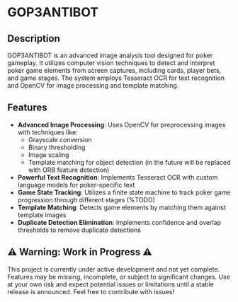 # GOP3ANTIBOT

## Description
GOP3ANTIBOT is an advanced image analysis tool designed for poker gameplay. It utilizes computer vision techniques to detect and interpret poker game elements from screen captures, including cards, player bets, and game stages. The system employs Tesseract OCR for text recognition and OpenCV for image processing and template matching.

## Features
- **Advanced Image Processing**: Uses OpenCV for preprocessing images with techniques like:
  - Grayscale conversion
  - Binary thresholding
  - Image scaling
  - Template matching for object detection (in the future will be replaced with ORB feature detection)
- **Powerful Text Recognition**: Implements Tesseract OCR with custom language models for poker-specific text
- **Game State Tracking**: Utilizes a finite state machine to track poker game progression through different stages (%TODO)
- **Template Matching**: Detects game elements by matching them against template images
- **Duplicate Detection Elimination**: Implements confidence and overlap thresholds to remove duplicate detections

## ⚠️ Warning: Work in Progress ⚠️
This project is currently under active development and not yet complete. Features may be missing, incomplete, or subject to significant changes. Use at your own risk and expect potential issues or limitations until a stable release is announced. Feel free to contribute with issues!